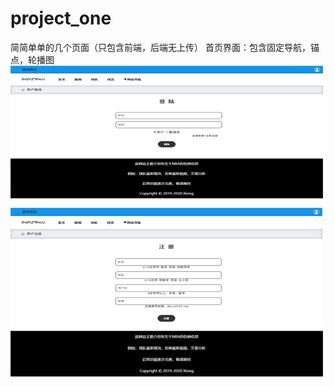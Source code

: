 # project_one
简简单单的几个页面（只包含前端，后端无上传）
首页界面：包含固定导航，锚点，轮播图
![首页](https://github.com/processofeffort/project_one/blob/master/99.png)
